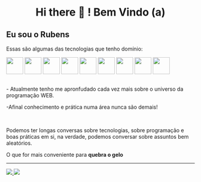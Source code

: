 <h1 align="center">Hi there 👋 ! Bem Vindo (a)</h1>

<h2> Eu sou o Rubens</h2>

<p>Essas são algumas das tecnologias que tenho domínio:</p>
<div style="display: inline_block">
  <img align="center" height=45 width=45 src="https://cdn.jsdelivr.net/gh/devicons/devicon/icons/html5/html5-plain-wordmark.svg" />          
  <img align="center" height=45 width=45 src="https://cdn.jsdelivr.net/gh/devicons/devicon/icons/css3/css3-plain-wordmark.svg" />
  <img align="center" height=45 width=45 src="https://cdn.jsdelivr.net/gh/devicons/devicon/icons/javascript/javascript-original.svg" />
  <img align="center" height=45 width=45 src="https://cdn.jsdelivr.net/gh/devicons/devicon/icons/react/react-original-wordmark.svg" />
  <img align="center" height=45 width=45 src="https://cdn.jsdelivr.net/gh/devicons/devicon/icons/redux/redux-original.svg" />
  <img align="center" height=45 width=45 src="https://cdn.jsdelivr.net/gh/devicons/devicon/icons/docker/docker-plain-wordmark.svg" />
  <img align="center" height=45 width=45 src="https://cdn.jsdelivr.net/gh/devicons/devicon/icons/php/php-plain.svg" />
  <img align="center" height=45 width=45 src="https://cdn.jsdelivr.net/gh/devicons/devicon/icons/jest/jest-plain.svg" />
  <img align="center" height=45 width=45 src="https://cdn.jsdelivr.net/gh/devicons/devicon/icons/git/git-plain-wordmark.svg" />
          
</div>
<br />
<div>
  <p>- Atualmente tenho me apronfudado cada vez mais sobre o universo da programação WEB.</p>
  <p>-Afinal conhecimento e prática numa área nunca são demais!</p>
</div>
<br />
<div>
  <p>Podemos ter longas conversas sobre tecnologias, sobre programação e boas práticas em si, na verdade, podemos conversar sobre assuntos bem aleatórios.</p>
  <p>O que for mais conveniente para <strong>quebra o gelo</strong></p>
</div>
<hr />
<di>
  <a href="https://github.com/Rubens-Developer/" />
  <img src="https://github-readme-stats.vercel.app/api?username=Rubens-Developer&show_icons=true&count_private=true&theme=radical&hide=stars,prs,issues,contribs" />
   
  <img src="https://github-readme-stats.vercel.app/api/top-langs/?username=Rubens-Developer&layout=compact&theme=radical" />
</div>

<!--
**Rubens-Developer/Rubens-Developer** is a ✨ _special_ ✨ repository because its `README.md` (this file) appears on your GitHub profile.

- 🔭 I’m currently working on ...
- 🌱 I’m currently learning ...
- 👯 I’m looking to collaborate on ...
- 🤔 I’m looking for help with ...
- 💬 Ask me about ...
- 📫 How to reach me: ...
- ⚡ Fun fact: ...
-->
